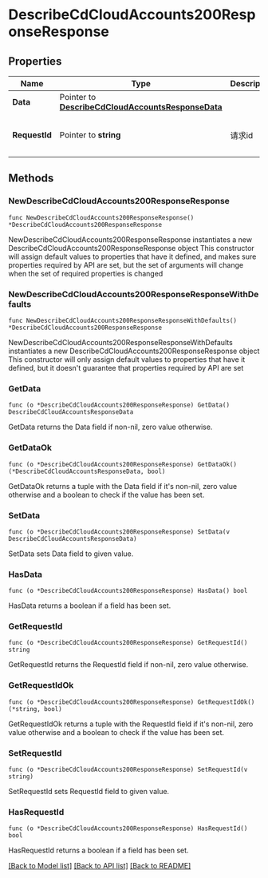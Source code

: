 # DescribeCdCloudAccounts200ResponseResponse

## Properties

Name | Type | Description | Notes
------------ | ------------- | ------------- | -------------
**Data** | Pointer to [**DescribeCdCloudAccountsResponseData**](DescribeCdCloudAccountsResponseData.md) |  | [optional] 
**RequestId** | Pointer to **string** | 请求id | [optional] [default to "xxxxx"]

## Methods

### NewDescribeCdCloudAccounts200ResponseResponse

`func NewDescribeCdCloudAccounts200ResponseResponse() *DescribeCdCloudAccounts200ResponseResponse`

NewDescribeCdCloudAccounts200ResponseResponse instantiates a new DescribeCdCloudAccounts200ResponseResponse object
This constructor will assign default values to properties that have it defined,
and makes sure properties required by API are set, but the set of arguments
will change when the set of required properties is changed

### NewDescribeCdCloudAccounts200ResponseResponseWithDefaults

`func NewDescribeCdCloudAccounts200ResponseResponseWithDefaults() *DescribeCdCloudAccounts200ResponseResponse`

NewDescribeCdCloudAccounts200ResponseResponseWithDefaults instantiates a new DescribeCdCloudAccounts200ResponseResponse object
This constructor will only assign default values to properties that have it defined,
but it doesn't guarantee that properties required by API are set

### GetData

`func (o *DescribeCdCloudAccounts200ResponseResponse) GetData() DescribeCdCloudAccountsResponseData`

GetData returns the Data field if non-nil, zero value otherwise.

### GetDataOk

`func (o *DescribeCdCloudAccounts200ResponseResponse) GetDataOk() (*DescribeCdCloudAccountsResponseData, bool)`

GetDataOk returns a tuple with the Data field if it's non-nil, zero value otherwise
and a boolean to check if the value has been set.

### SetData

`func (o *DescribeCdCloudAccounts200ResponseResponse) SetData(v DescribeCdCloudAccountsResponseData)`

SetData sets Data field to given value.

### HasData

`func (o *DescribeCdCloudAccounts200ResponseResponse) HasData() bool`

HasData returns a boolean if a field has been set.

### GetRequestId

`func (o *DescribeCdCloudAccounts200ResponseResponse) GetRequestId() string`

GetRequestId returns the RequestId field if non-nil, zero value otherwise.

### GetRequestIdOk

`func (o *DescribeCdCloudAccounts200ResponseResponse) GetRequestIdOk() (*string, bool)`

GetRequestIdOk returns a tuple with the RequestId field if it's non-nil, zero value otherwise
and a boolean to check if the value has been set.

### SetRequestId

`func (o *DescribeCdCloudAccounts200ResponseResponse) SetRequestId(v string)`

SetRequestId sets RequestId field to given value.

### HasRequestId

`func (o *DescribeCdCloudAccounts200ResponseResponse) HasRequestId() bool`

HasRequestId returns a boolean if a field has been set.


[[Back to Model list]](../README.md#documentation-for-models) [[Back to API list]](../README.md#documentation-for-api-endpoints) [[Back to README]](../README.md)


